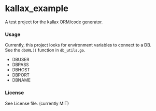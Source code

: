 # kallax_example


A test project for the kallax ORM/code generator.

### Usage

Currently, this project looks for environment variables to connect to a DB.  See the `dbURL()` function in `db_utils.go`.

- DBUSER
- DBPASS
- DBHOST
- DBPORT
- DBNAME

### License

See License file. (currently MIT)